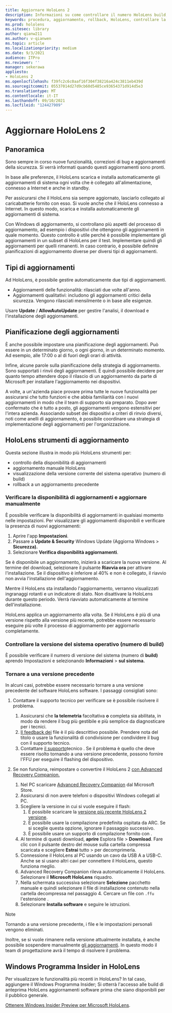 ```yaml
---
title: Aggiornare HoloLens 2
description: Informazioni su come controllare il numero HoloLens build, mantenersi aggiornati con gli aggiornamenti dei dispositivi, partecipare al programma Insiders ed eseguire il rollback degli aggiornamenti.
keywords: procedura, aggiornamento, rollback, HoloLens, controllare la compilazione, numero di build
ms.prod: hololens
ms.sitesec: library
author: qianw211
ms.author: v-qianwen
ms.topic: article
ms.localizationpriority: medium
ms.date: 9/3/2021
audience: ITPro
ms.reviewer: ''
manager: sekerawa
appliesto:
- HoloLens 2
ms.openlocfilehash: f39fc2c6c0aaf16f304f38216a424c3811eb439d
ms.sourcegitcommit: 05537014d27d9cb60d5485ce93654371d914d5e3
ms.translationtype: MT
ms.contentlocale: it-IT
ms.lasthandoff: 09/10/2021
ms.locfileid: "124427909"
---
```

# <a name="update-hololens-2"></a>Aggiornare HoloLens 2

## <a name="overview"></a>Panoramica

Sono sempre in corso nuove funzionalità, correzioni di bug e aggiornamenti della sicurezza. Si verrà informati quando questi aggiornamenti sono pronti.

In base alle preferenze, il HoloLens scarica e installa automaticamente gli aggiornamenti di sistema ogni volta che è collegato all'alimentazione, connesso a Internet e anche in standby.

Per assicurarsi che il HoloLens sia sempre aggiornato, lasciarlo collegato al caricabatterie fornito con esso. Si vuole anche che il HoloLens connesso a Internet. In questo modo, scarica e installa automaticamente gli aggiornamenti di sistema. 

Con Windows di aggiornamento, si controllano più aspetti del processo di aggiornamento, ad esempio i dispositivi che ottengono gli aggiornamenti in quale momento. Questo controllo è utile perché è possibile implementare gli aggiornamenti in un subset di HoloLens per il test. Implementare quindi gli aggiornamenti per quelli rimanenti. In caso contrario, è possibile definire pianificazioni di aggiornamento diverse per diversi tipi di aggiornamenti.

## <a name="types-of-updates"></a>Tipi di aggiornamenti

Ad HoloLens, è possibile gestire automaticamente due tipi di aggiornamenti. 

- Aggiornamenti delle funzionalità: rilasciati due volte all'anno.
- Aggiornamenti qualitativi: includono gli aggiornamenti critici della sicurezza. Vengono rilasciati mensilmente o in base alle esigenze.

Usare **Update** / **AllowAutoUpdate** per gestire l'analisi, il download e l'installazione degli aggiornamenti. 

## <a name="scheduling-updates"></a>Pianificazione degli aggiornamenti

È anche possibile impostare una pianificazione degli aggiornamenti. Può essere in un determinato giorno, o ogni giorno, in un determinato momento. Ad esempio, alle 17:00 o al di fuori degli orari di attività.

Infine, alcune parole sulla pianificazione della strategia di aggiornamento. Sono supportati i rinvii degli aggiornamenti. È quindi possibile decidere per quanto tempo attendere dopo il rilascio di un aggiornamento da parte di Microsoft per installare l'aggiornamento nei dispositivi.

A volte, a un'azienda piace provare prima tutte le nuove funzionalità per assicurarsi che tutto funzioni e che abbia familiarità con i nuovi aggiornamenti in modo che il team di supporto sia preparato. Dopo aver confermato che è tutto a posto, gli aggiornamenti vengono estensitivi per l'intera azienda. Associando subset dei dispositivi a criteri di rinvio diversi, noti come anelli di aggiornamento, è possibile coordinare una strategia di implementazione degli aggiornamenti per l'organizzazione.

## <a name="hololens-update-tools"></a>HoloLens strumenti di aggiornamento

Questa sezione illustra in modo più HoloLens strumenti per:

- controllo della disponibilità di aggiornamenti
- aggiornamento manuale HoloLens
- visualizzazione della versione corrente del sistema operativo (numero di build)
- rollback a un aggiornamento precedente

### <a name="check-for-updates-and-manually-update"></a>Verificare la disponibilità di aggiornamenti e aggiornare manualmente

È possibile verificare la disponibilità di aggiornamenti in qualsiasi momento nelle impostazioni.  Per visualizzare gli aggiornamenti disponibili e verificare la presenza di nuovi aggiornamenti:

1. Aprire l'app **Impostazioni**.
1. Passare a **Update & Security** Windows Update (Aggiorna Windows  >  **Sicurezza).**
1. Selezionare **Verifica disponibilità aggiornamenti**.

Se è disponibile un aggiornamento, inizierà a scaricare la nuova versione. Al termine del download, selezionare il pulsante **Riavvia ora** per attivare l'installazione. Se il dispositivo è inferiore al 40% e non è collegato, il riavvio non avvia l'installazione dell'aggiornamento.

Mentre il HoloLens sta installando l'aggiornamento, verranno visualizzati ingranaggi rotanti e un indicatore di stato. Non disattivare la HoloLens durante questo periodo. Verrà riavviato automaticamente al termine dell'installazione.

HoloLens applica un aggiornamento alla volta.  Se il HoloLens è più di una versione rispetto alla versione più recente, potrebbe essere necessario eseguire più volte il processo di aggiornamento per aggiornarlo completamente.

### <a name="check-your-operating-system-version-build-number"></a>Controllare la versione del sistema operativo (numero di build)

È possibile verificare il numero di versione del sistema (numero di **build)** aprendo Impostazioni e selezionando **Informazioni**  >  **sul sistema.**

### <a name="go-back-to-a-previous-version"></a>Tornare a una versione precedente

In alcuni casi, potrebbe essere necessario tornare a una versione precedente del software HoloLens software. I passaggi consigliati sono:

1. Contattare il supporto tecnico per verificare se è possibile risolvere il problema.
    1. Assicurarsi che **la telemetria** facoltativa **o** completa sia abilitata, in modo da rendere il bug più gestibile e più semplice da diagnosticare per i tecnici.
    1. [Il feedback dei](hololens-feedback.md) file è il più descrittivo possibile. Prendere nota del titolo o usare la funzionalità di condivisione per condividere il bug con il supporto tecnico.
    1. Contattare [il supporto](https://aka.ms/hlsupport)tecnico . Se il problema è quello che deve essere risolto tornando a una versione precedente, possono fornire l'FFU per eseguire il flashing del dispositivo.

1. Se non funziona, reimpostare o convertire il HoloLens 2 [con Advanced Recovery Companion.](hololens-recovery.md)
    1. Nel PC scaricare [Advanced Recovery Companion](https://www.microsoft.com/p/advanced-recovery-companion/9p74z35sfrs8?activetab=pivot:overviewtab) dal Microsoft Store.
    1. Assicurarsi di non avere telefoni o dispositivi Windows collegati al PC.
    1. Scegliere la versione in cui si vuole eseguire il flash:
        1. È possibile scaricare la [versione più recente HoloLens 2 versione](https://aka.ms/hololens2download).
        1. È possibile usare la compilazione predefinita ospitata da ARC. Se si sceglie questa opzione, ignorare il passaggio successivo.
        1. È possibile usare un supporto di compilazione fornito con .
    1. Al termine di questi download, **aprire** Esplora file  >  **Download**. Fare clic con il pulsante destro del mouse sulla cartella compressa scaricata e scegliere **Estrai** tutto  >   per decomprimerla.
    1. Connessione il HoloLens al PC usando un cavo da USB A a USB-C. Anche se si usano altri cavi per connettere il HoloLens, questo funziona meglio.
    1. Advanced Recovery Companion rileva automaticamente il HoloLens. Selezionare il **Microsoft HoloLens** riquadro.
    1. Nella schermata successiva selezionare **Selezione** pacchetto manuale e quindi selezionare il file di installazione contenuto nella cartella decompressa nel passaggio 4. Cercare un file con `.ffu` l'estensione .
    1. Selezionare **Installa software** e seguire le istruzioni.

> [!NOTE]
> Tornando a una versione precedente, i file e le impostazioni personali vengono eliminati.

Inoltre, se si vuole rimanere nella versione attualmente installata, è anche possibile sospendere manualmente [gli aggiornamenti](hololens-updates.md#pause-updates-via-device). In questo modo il team di progettazione avrà il tempo di risolvere il problema.

## <a name="windows-insider-program-on-hololens"></a>Windows Programma Insider in HoloLens

Per visualizzare le funzionalità più recenti in HoloLens?  In tal caso, aggiungere il Windows Programma Insider; Si otterrà l'accesso alle build di anteprima HoloLens aggiornamenti software prima che siano disponibili per il pubblico generale.

[Ottenere Windows Insider Preview per Microsoft HoloLens](hololens-insider.md).